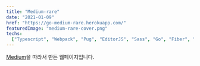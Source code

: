 ```yaml
---
title: "Medium-rare"
date: "2021-01-09"
href: "https://go-medium-rare.herokuapp.com/"
featuredImage: "medium-rare-cover.png"
techs:
  ["Typescript", "Webpack", "Pug", "EditorJS", "Sass", "Go", "Fiber", "MongoDB"]
---
```


<a href="https://medium.com/" target="_blank" rel="noopener">Medium</a>을 따라서 만든 웹페이지입니다.
